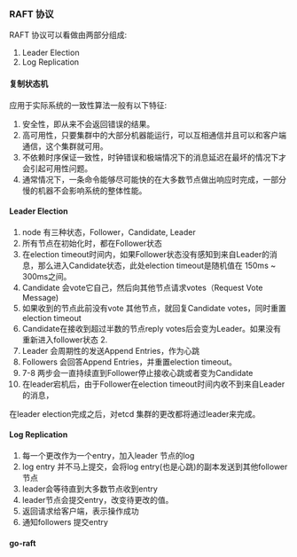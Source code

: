 ### RAFT 协议

RAFT 协议可以看做由两部分组成:

1. Leader Election
2. Log Replication

#### 复制状态机

应用于实际系统的一致性算法一般有以下特征:
1. 安全性，即从来不会返回错误的结果。
2. 高可用性，只要集群中的大部分机器能运行，可以互相通信并且可以和客户端通信，这个集群就可用。
3. 不依赖时序保证一致性，时钟错误和极端情况下的消息延迟在最坏的情况下才会引起可用性问题。
4. 通常情况下，一条命令能够尽可能快的在大多数节点做出响应时完成，一部分慢的机器不会影响系统的整体性能。

#### Leader Election
 
1. node 有三种状态，Follower，Candidate, Leader
2. 所有节点在初始化时，都在Follower状态
3. 在election timeout时间内，如果Follower状态没有感知到来自Leader的消息，那么进入Candidate状态，此处election timeout是随机值在 150ms ~ 300ms之间。
4. Candidate 会vote它自己，然后向其他节点请求votes（Request Vote Message)
5. 如果收到的节点此前没有vote 其他节点，就回复Candidate votes，同时重置election timeout
6. Candidate在接收到超过半数的节点reply votes后会变为Leader。如果没有重新进入follower状态 2.
7. Leader 会周期性的发送Append Entries，作为心跳
8. Followers 会回答Append Entries，并重置election timeout。
9. 7-8 两步会一直持续直到Follower停止接收心跳或者变为Candidate
10. 在leader宕机后，由于Follower在election timeout时间内收不到来自Leader的消息，

在leader election完成之后，对etcd 集群的更改都将通过leader来完成。

#### Log Replication

1. 每一个更改作为一个entry，加入leader 节点的log
2. log entry 并不马上提交，会将log entry(也是心跳)的副本发送到其他follower 节点
3. leader会等待直到大多数节点收到entry
4. leader节点会提交entry，改变待更改的值。
5. 返回请求给客户端，表示操作成功
5. 通知followers 提交entry


#### go-raft

